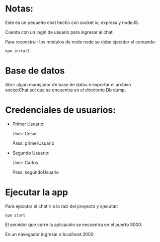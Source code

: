 # Notas:

Este es un pequeño chat hecho con socket io, express y nodeJS.

Cuenta con un login de usuario para ingresar al chat.

Para reconstruir los módulos de node node se debe ejecutar el comando: 

```
npm install
```

# Base de datos
Abrir algun manejador de base de datos e importar el archivo socketChat.sql que se encuentra en el directorio Db dump.

# Credenciales de usuarios:

- Primer Usuario:

    User: Cesar

    Pass: primerUsuario

- Segundo Usuario:

    User: Carlos

    Pass: segundoUsuario
    
    
# Ejecutar la app
Para ejecutar el chat ir a la raíz del proyecto y ejecutar:

```
npm start
```

El servidor que corre la aplicación se encuentra en el puerto 3000:

En un navegador ingresar a localhost:3000


